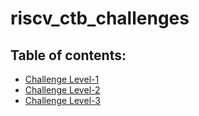 # riscv_ctb_challenges

## Table of contents:
- [Challenge Level-1](https://github.com/vyomasystems-lab/riscv-ctb-challenge-meeeeet/tree/main/challenge_level1#challenge_level1)
- [Challenge Level-2](https://github.com/vyomasystems-lab/riscv-ctb-challenge-meeeeet/blob/main/challenge_level2/README.md#challenge-level-2)
- [Challenge Level-3](https://github.com/vyomasystems-lab/riscv-ctb-challenge-meeeeet/tree/main/challenge_level3#challenge-level-3)

